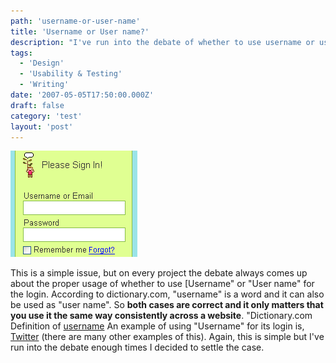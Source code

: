 ```yaml
---
path: 'username-or-user-name'
title: 'Username or User name?'
description: "I've run into the debate of whether to use username or user name for logins."
tags:
  - 'Design'
  - 'Usability & Testing'
  - 'Writing'
date: '2007-05-05T17:50:00.000Z'
draft: false
category: 'test'
layout: 'post'
---
```


![](./twitter-login.gif)

This is a simple issue, but on every project the debate always comes up about the proper usage of whether to use [Username" or "User name" for the login. According to dictionary.com, "username" is a word and it can also be used as "user name". So **both cases are correct and it only matters that you use it the same way consistently across a website**. "Dictionary.com Definition of [username](http://dictionary.reference.com/browse/username) An example of using "Username" for its login is, [Twitter](http://www.twitter.com) (there are many other examples of this). Again, this is simple but I've run into the debate enough times I decided to settle the case.
